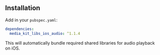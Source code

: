 ## Installation

Add in your `pubspec.yaml`:

```yaml
dependencies:
  media_kit_libs_ios_audio: ^1.1.4
```

This will automatically bundle required shared libraries for audio playback on iOS.
